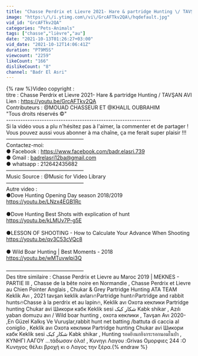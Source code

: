 ```yaml
---
title: "Chasse Perdrix et Lievre 2021- Hare & partridge Hunting \/ TAVŞAN AVI"
image: "https:\/\/i.ytimg.com\/vi\/GrcAFTkv2QA\/hqdefault.jpg"
vid_id: "GrcAFTkv2QA"
categories: "Pets-Animals"
tags: ["chasse","lièvre","au"]
date: "2021-10-13T01:26:27+03:00"
vid_date: "2021-10-12T14:06:41Z"
duration: "PT9M5S"
viewcount: "2259"
likeCount: "166"
dislikeCount: "8"
channel: "Badr El Asri"
---
```

{% raw %}Video copyright : <br />titre : Chasse Perdrix et Lievre 2021- Hare &amp; partridge Hunting / TAVŞAN AVI<br />Lien : <a rel="nofollow" target="blank" href="https://youtu.be/GrcAFTkv2QA">https://youtu.be/GrcAFTkv2QA</a><br />Contributeurs : @MOUAD CHASSEUR  ET @KHALIL OUBRAHIM <br />&quot;Tous droits réservés ©&quot;<br />-------------------------------------------------------------<br />Si la vidéo vous a plu n'hésitez pas à l'aimer, la commenter et de partager !<br />Vous pouvez aussi vous abonner à ma chaîne, ça me ferait super plaisir !!! <br />––––––––––––––––––––––––––––––<br />Contactez-moi:<br />● Facebook :  <a rel="nofollow" target="blank" href="https://www.facebook.com/badr.elasri.739">https://www.facebook.com/badr.elasri.739</a><br />● Gmail :         badrelasri12ba@gmail.com<br />● whatsapp : 212642435682<br /> ––––––––––––––––––––––––––––––<br />Music Source  : @Music for Video Library <br />––––––––––––––––––––––––––––––<br />Autre video : <br />●Dove Hunting Opening Day season 2018/2019 <br /><a rel="nofollow" target="blank" href="https://youtu.be/LNzx4EGB1Rc">https://youtu.be/LNzx4EGB1Rc</a><br /><br />●Dove Hunting Best Shots with explication of hunt<br /><a rel="nofollow" target="blank" href="https://youtu.be/kLMUv7P-g5E">https://youtu.be/kLMUv7P-g5E</a><br /><br />●LESSON OF SHOOTING - How to Calculate Your Advance When Shooting <br /><a rel="nofollow" target="blank" href="https://youtu.be/qv3C53cVQc8">https://youtu.be/qv3C53cVQc8</a><br /><br />● Wild Boar Hunting | Best Moments - 2018 <br /><a rel="nofollow" target="blank" href="https://youtu.be/wMTuvwlpi3Q">https://youtu.be/wMTuvwlpi3Q</a><br /><br />––––––––––––––––––––––––––––––<br />Des titre similaire : Chasse Perdrix et Lievre au Maroc 2019 | MEKNES - PARTIE III , Chasse de la bête noire en Normandie , Chasse Perdrix et Lievre au Chien Pointer Anglais , Chukar &amp; Grey Partridge Hunting ATA TEAM Keklik Avı , 2021 tavşan keklik avları🔥Partridge hunt🔥Partridge and rabbit hunts🔥Chasse à la perdrix et au lapin🔥, Keklik avı Охота кеклики Partridge hunting Chukar avi Шикори кабк Keklik sesi شکار کبک Kabk shikar , Azılı yaban domuzu avı / Wild boar hunting , охота кеклики , Tavşan Avı 2020- ,En Güzel Kalkış Ve Vuruşlar,rabbit hunt net batting /battuta di caccia al coniglio , Keklik avı Охота кеклики Partridge hunting Chukar avi Шикори кабк Keklik sesi شکار کبک Kabk shikar , Hunting รอดยิงนกยิงกระรอกนอมไนป่า , ΚΥΝΗΓΙ ΛΑΓΟΥ ...τάδωσαν όλα! , Κυνηγι Λαγου :Grivas Ομορφιες 244 :Ο Κυνηγος θέλει βροχή κι ο Λαγος την ξέρα.{% endraw %}
